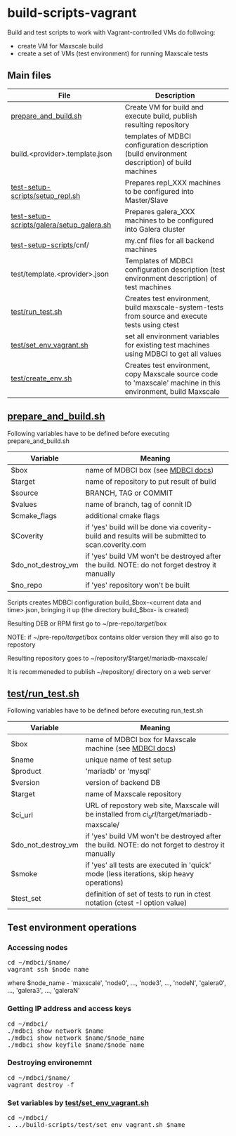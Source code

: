 # build-scripts-vagrant

Build and test scripts to work with Vagrant-controlled VMs do follwoing:
* create VM for Maxscale build
* create a set of VMs (test environment) for running Maxscale tests

## Main files

File|Description
----|-----------
[prepare_and_build.sh](prepare_and_build.sh)|Create VM for build and execute build, publish resulting repository
build.\<provider\>.template.json|templates of MDBCI configuration description (build environment description) of build machines|
[test-setup-scripts/setup_repl.sh](test-setup-scripts/setup_repl.sh)|Prepares repl_XXX machines to be configured into Master/Slave
[test-setup-scripts/galera/setup_galera.sh](test-setup-scripts/galera/setup_galera.sh)|Prepares galera_XXX machines to be configured into Galera cluster
[test-setup-scripts](test-setup-scripts/cnf/)/cnf/|my.cnf files for all backend machines
test/template.\<provider\>.json|Templates of MDBCI configuration description (test environment description) of test machines|
[test/run_test.sh](test/run_test.sh)|Creates test environment, build maxscale-system-tests from source and execute tests using ctest
[test/set_env_vagrant.sh](test/set_env_vagrant.sh)|set all environment variables for existing test machines using MDBCI to get all values
[test/create_env.sh](test/create_env.sh)|Creates test environment, copy Maxscale source code to 'maxscale' machine in this environment, build Maxscale

## [prepare_and_build.sh](prepare_and_build.sh)
Following variables have to be defined before executing prepare_and_build.sh

|Variable|Meaning|
|--------|--------|
|$box|name of MDBCI box (see [MDBCI docs](https://github.com/OSLL/mdbci#terminology))|
|$target|name of repository to put result of build|
|$source|BRANCH, TAG or COMMIT|
|$values|name of branch, tag of connit ID|
|$cmake_flags|additional cmake flags|
|$Coverity|if 'yes' build will be done via coverity-build and results will be submitted to scan.coverity.com|
|$do_not_destroy_vm|if 'yes' build VM won't be destroyed after the build. NOTE: do not forget destroy it manually|
|$no_repo|if 'yes' repository won't be built|

Scripts creates MDBCI configuration build_$box-<current data and time>.json, bringing it up (the directory build_$box-<current data and time> is created)

Resulting DEB or RPM first go to ~/pre-repo/$target/$box

NOTE: if ~/pre-repo/$target/$box contains older version they will also go to repostory

Resulting repository goes to ~/repository/$target/mariadb-maxscale/

It is recommeneded to publish ~/repository/ directory on a web server

## [test/run_test.sh](test/run_test.sh)
Following variables have to be defined before executing run_test.sh

|Variable|Meaning|
|--------|--------|
|$box|name of MDBCI box for Maxscale machine (see [MDBCI docs](https://github.com/OSLL/mdbci#terminology))|
|$name|unique name of test setup|
|$product|'mariadb' or 'mysql'|
|$version|version of backend DB|
|$target|name of Maxscale repository|
|$ci_url|URL of repostory web site, Maxscale will be installed from $ci_url/$target/mariadb-maxscale/
|$do_not_destroy_vm|if 'yes' build VM won't be destroyed after the build. NOTE: do not forget to destroy it manually|
|$smoke|if 'yes' all tests are executed in 'quick' mode (less iterations, skip heavy operations)|
|$test_set|definition of set of tests to run in ctest notation (ctest -I option value)|

## Test environment operations

### Accessing nodes
<pre>
cd ~/mdbci/$name/
vagrant ssh $node_name
</pre>

where $node_name - 'maxscale', 'node0', ..., 'node3', ..., 'nodeN', 'galera0', ..., 'galera3', ..., 'galeraN'

### Getting IP address and access keys
<pre>
cd ~/mdbci/
./mdbci show network $name
./mdbci show network $name/$node_name
./mdbci show keyfile $name/$node_name
</pre>

### Destroying environemnt
<pre>
cd ~/mdbci/$name/
vagrant destroy -f
</pre>

### Set variables by [test/set_env_vagrant.sh](test/set_env_vagrant.sh)
<pre>
cd ~/mdbci/
. ../build-scripts/test/set_env_vagrant.sh $name
</pre>
